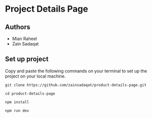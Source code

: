 # Project Details Page   

## Authors  
- Mian Raheel     
- Zain Sadaqat     

## Set up project
Copy and paste the following commands on your terminal to set up the project on your local machine. 

```
git clone https://github.com/zainsadaqat/product-details-page.git
```

```
cd product-details-page
```

```
npm install
```

```
npm run dev
```
